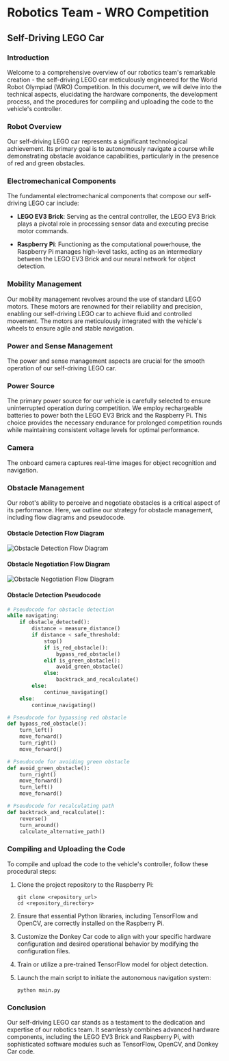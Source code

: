 # Robotics Team - WRO Competition
## Self-Driving LEGO Car

### Introduction
Welcome to a comprehensive overview of our robotics team's remarkable creation - the self-driving LEGO car meticulously engineered for the World Robot Olympiad (WRO) Competition. In this document, we will delve into the technical aspects, elucidating the hardware components, the development process, and the procedures for compiling and uploading the code to the vehicle's controller.

### Robot Overview
Our self-driving LEGO car represents a significant technological achievement. Its primary goal is to autonomously navigate a course while demonstrating obstacle avoidance capabilities, particularly in the presence of red and green obstacles.

### Electromechanical Components
The fundamental electromechanical components that compose our self-driving LEGO car include:

- **LEGO EV3 Brick**: Serving as the central controller, the LEGO EV3 Brick plays a pivotal role in processing sensor data and executing precise motor commands.

- **Raspberry Pi**: Functioning as the computational powerhouse, the Raspberry Pi manages high-level tasks, acting as an intermediary between the LEGO EV3 Brick and our neural network for object detection.

### Mobility Management
Our mobility management revolves around the use of standard LEGO motors. These motors are renowned for their reliability and precision, enabling our self-driving LEGO car to achieve fluid and controlled movement. The motors are meticulously integrated with the vehicle's wheels to ensure agile and stable navigation.

### Power and Sense Management
The power and sense management aspects are crucial for the smooth operation of our self-driving LEGO car.

### Power Source
The primary power source for our vehicle is carefully selected to ensure uninterrupted operation during competition. We employ rechargeable batteries to power both the LEGO EV3 Brick and the Raspberry Pi. This choice provides the necessary endurance for prolonged competition rounds while maintaining consistent voltage levels for optimal performance.

### Camera
The onboard camera captures real-time images for object recognition and navigation.

### Obstacle Management
Our robot's ability to perceive and negotiate obstacles is a critical aspect of its performance. Here, we outline our strategy for obstacle management, including flow diagrams and pseudocode.

#### Obstacle Detection Flow Diagram
![Obstacle Detection Flow Diagram](insert_link_to_image_here)

#### Obstacle Negotiation Flow Diagram
![Obstacle Negotiation Flow Diagram](insert_link_to_image_here)

#### Obstacle Detection Pseudocode
```python
# Pseudocode for obstacle detection
while navigating:
    if obstacle_detected():
        distance = measure_distance()
        if distance < safe_threshold:
            stop()
            if is_red_obstacle():
                bypass_red_obstacle()
            elif is_green_obstacle():
                avoid_green_obstacle()
            else:
                backtrack_and_recalculate()
        else:
            continue_navigating()
    else:
        continue_navigating()

# Pseudocode for bypassing red obstacle
def bypass_red_obstacle():
    turn_left()
    move_forward()
    turn_right()
    move_forward()

# Pseudocode for avoiding green obstacle
def avoid_green_obstacle():
    turn_right()
    move_forward()
    turn_left()
    move_forward()

# Pseudocode for recalculating path
def backtrack_and_recalculate():
    reverse()
    turn_around()
    calculate_alternative_path()
```

### Compiling and Uploading the Code
To compile and upload the code to the vehicle's controller, follow these procedural steps:

1. Clone the project repository to the Raspberry Pi:
   ```
   git clone <repository_url>
   cd <repository_directory>
   ```

2. Ensure that essential Python libraries, including TensorFlow and OpenCV, are correctly installed on the Raspberry Pi.

3. Customize the Donkey Car code to align with your specific hardware configuration and desired operational behavior by modifying the configuration files.

4. Train or utilize a pre-trained TensorFlow model for object detection.

5. Launch the main script to initiate the autonomous navigation system:
   ```
   python main.py
   ```

### Conclusion
Our self-driving LEGO car stands as a testament to the dedication and expertise of our robotics team. It seamlessly combines advanced hardware components, including the LEGO EV3 Brick and Raspberry Pi, with sophisticated software modules such as TensorFlow, OpenCV, and Donkey Car code.

